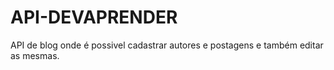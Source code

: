 # API-DEVAPRENDER
API de blog onde é possivel cadastrar autores e postagens e também editar as mesmas.

